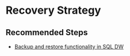 <properties
    pageTitle="How-to questions and planning a recovery strategy"
    description="How-to questions and planning a recovery strategy"
    service="microsoft.sql"
    resource="servers"
    authors="saltug,mlee3gsd"
    ms.author="saltug,martinle"
    supportTopicIds="32635201"
    productPesIds="15818"
    displayOrder="73"
    selfHelpType="generic"
    resourceTags="datawarehouse"
    articleId="dw-backuprestoreandbusinesscontinuity-planningarecoverystrategy.md"
    cloudEnvironments="public, Fairfax"
/>

# Recovery Strategy

## **Recommended Steps**

* [Backup and restore functionality in SQL DW](https://docs.microsoft.com/azure/sql-data-warehouse/backup-and-restore)

